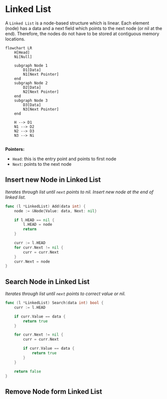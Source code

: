 # Linked List

A `Linked List` is a node-based structure which is linear. Each element (node) has a data and a next field which points to the next node (or nil at the end). 
Therefore, the nodes do not have to be stored at contiguous memory locations.

```mermaid
flowchart LR
    H[Head]
    Ni[Null]
    
    subgraph Node 1 
        D1[Data]
        N1[Next Pointer]
    end
    subgraph Node 2
        D2[Data]
        N2[Next Pointer]
    end
    subgraph Node 3
        D3[Data]
        N3[Next Pointer]
    end
    
    H --> D1
    N1 --> D2
    N2 --> D3
    N3 --> Ni
    
```

**Pointers:**

- `Head`: this is the entry point and points to first node
- `Next`: points to the next node

## Insert new Node in Linked List

_Iterates through list until `next` points to nil. Insert new node at the end of linked list._

```go
func (l *LinkedList) Add(data int) {
	node := &Node{Value: data, Next: nil}

	if l.HEAD == nil {
		l.HEAD = node
		return
	}

	curr := l.HEAD
	for curr.Next != nil {
		curr = curr.Next
	}
	curr.Next = node
}
```

## Search Node in Linked List

_Iterates through list until `next` points to correct value or nil._

```go
func (l *LinkedList) Search(data int) bool {
	curr := l.HEAD

	if curr.Value == data {
		return true
	}

	for curr.Next != nil {
		curr = curr.Next

		if curr.Value == data {
			return true
		}
	}

	return false
}
```

## Remove Node form Linked List
